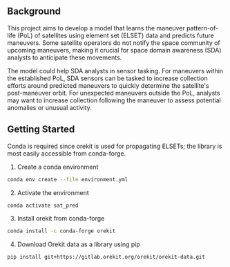 ## Background

This project aims to develop a model that learns the maneuver pattern-of-life (PoL) of satellites using element set (ELSET) data and predicts future maneuvers. Some satellite operators do not notify the space community of upcoming maneuvers, making it crucial for space domain awareness (SDA) analysts to anticipate these movements.

The model could help SDA analysts in sensor tasking. For maneuvers within the established PoL, SDA sensors can be tasked to increase collection efforts around predicted maneuvers to quickly determine the satellite's post-maneuver orbit. For unexpected maneuvers outside the PoL, analysts may want to increase collection following the maneuver to assess potential anomalies or unusual activity.

## Getting Started

Conda is required since orekit is used for propagating ELSETs; the library is most easily accessible from conda-forge.

1. Create a conda environment

```sh
conda env create --file environment.yml
```

2. Activate the environment

```sh
conda activate sat_pred
```

3. Install orekit from conda-forge

```sh
conda install -c conda-forge orekit
```

4. Download Orekit data as a library using pip

```sh
pip install git+https://gitlab.orekit.org/orekit/orekit-data.git
```